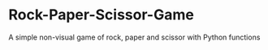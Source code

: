 # Rock-Paper-Scissor-Game

A simple non-visual game of rock, paper and scissor with Python functions
